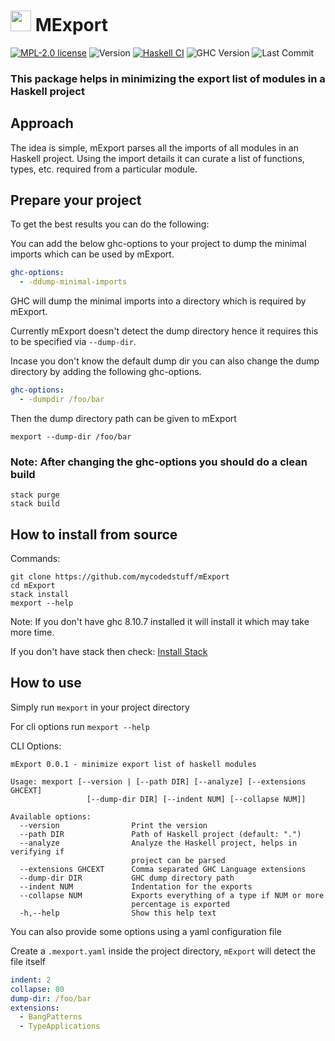 # <image src="https://wiki.haskell.org/wikistatic/haskellwiki_logo.png?e89e3" width=33> MExport
[![MPL-2.0 license](https://img.shields.io/badge/license-MPL--2.0-blue.svg)](https://github.com/mycodedstuff/mExport/blob/master/LICENSE)
![Version](https://img.shields.io/badge/version-v0.0.1-blue)
[![Haskell CI](https://github.com/mycodedstuff/mExport/actions/workflows/haskell.yaml/badge.svg)](https://github.com/mycodedstuff/mExport/actions/workflows/haskell.yaml)
![GHC Version](https://img.shields.io/badge/ghc-v8.10.7-brightgreen)
![Last Commit](https://img.shields.io/github/last-commit/mycodedstuff/mExport/main)

### This package helps in minimizing the export list of modules in a Haskell project

## Approach

The idea is simple, mExport parses all the imports of all modules in an Haskell project. Using the import details it can curate a list of functions, types, etc. required from a particular module.

## Prepare your project
To get the best results you can do the following:

You can add the below ghc-options to your project to dump the minimal imports which can be used by mExport.
```yaml
ghc-options:
  - -ddump-minimal-imports
```
GHC will dump the minimal imports into a directory which is required by mExport. 

Currently mExport doesn't detect the dump directory hence it requires this to be specified via `--dump-dir`.

Incase you don't know the default dump dir you can also change the dump directory by adding the following ghc-options.
```yaml
ghc-options:
  - -dumpdir /foo/bar
```
Then the dump directory path can be given to mExport
```shell
mexport --dump-dir /foo/bar
```
### Note: After changing the ghc-options you should do a clean build
```shell
stack purge
stack build
```

## How to install from source
Commands:
```shell
git clone https://github.com/mycodedstuff/mExport
cd mExport
stack install
mexport --help
```
Note: If you don't have ghc 8.10.7 installed it will install it which may take more time.

If you don't have stack then check: [Install Stack](https://docs.haskellstack.org/en/stable/install_and_upgrade/)


## How to use
Simply run `mexport` in your project directory

For cli options run `mexport --help`

CLI Options:
```shell
mExport 0.0.1 - minimize export list of haskell modules

Usage: mexport [--version | [--path DIR] [--analyze] [--extensions GHCEXT] 
                 [--dump-dir DIR] [--indent NUM] [--collapse NUM]]

Available options:
  --version                Print the version
  --path DIR               Path of Haskell project (default: ".")
  --analyze                Analyze the Haskell project, helps in verifying if
                           project can be parsed
  --extensions GHCEXT      Comma separated GHC Language extensions
  --dump-dir DIR           GHC dump directory path
  --indent NUM             Indentation for the exports
  --collapse NUM           Exports everything of a type if NUM or more
                           percentage is exported
  -h,--help                Show this help text
```

You can also provide some options using a yaml configuration file

Create a `.mexport.yaml` inside the project directory, `mExport` will detect the file itself
```yaml
indent: 2
collapse: 80
dump-dir: /foo/bar
extensions:
  - BangPatterns
  - TypeApplications
```
